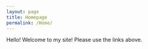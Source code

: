 ```yaml
---
layout: page
title: Homepage
permalink: /Home/
---
```


Hello! Welcome to my site! Please use the links above.

